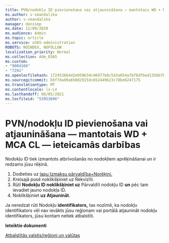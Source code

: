 ```yaml
---
title: PVN/nodokļu ID pievienošana vai atjaunināšana — mantotais WD + MCA CL _ Ieteicamās darbības
ms.author: v-smandalika
author: v-smandalika
manager: dansimp
ms.date: 12/09/2020
ms.audience: Admin
ms.topic: article
ms.service: o365-administration
ROBOTS: NOINDEX, NOFOLLOW
localization_priority: Normal
ms.collection: Adm_O365
ms.custom:
- "9004166"
- "7291"
ms.openlocfilehash: 172453664d2e950634c46977b8c543a054afbf6dfbed1356b7b13416ecf80b22
ms.sourcegitcommit: b5f7da89a650d2915dc652449623c78be6247175
ms.translationtype: MT
ms.contentlocale: lv-LV
ms.lasthandoff: 08/05/2021
ms.locfileid: "53953696"
---
```

# <a name="add-or-update-vattax-id---legacy-wd--mca-cl---recommended-steps"></a>PVN/nodokļu ID pievienošana vai atjaunināšana — mantotais WD + MCA CL — ieteicamās darbības

Nodokļu ID tiek izmantots atbrīvošanās no nodokļiem aprēķināšanai un ir redzams jūsu rēķinā.

1. Dodieties uz [lapu Izmaksu pārvaldība+Norēķini.](https://ms.portal.azure.com/#blade/Microsoft_Azure_GTM/ModernBillingMenuBlade/Overview) 
2. Kreisajā  pusē noklikšķiniet uz Rekvizīti. 
3. Rūtī **Nodokļu ID noklikšķiniet uz** Pārvaldīt nodokļu ID **un** pēc tam ievadiet jauno nodokļa ID.
4. Noklikšķiniet **uz Atjaunināt**. 

Ja neredzat rūti Nodokļu **identifikators,** tas nozīmē, ka nodokļu identifikators vēl nav ievākts jūsu reģionam vai portālā atjaunināt nodokļu identifikators, jūsu kontam netiek atbalstīti.

**Ieteiktie dokumenti**

[Atbalstītās valstis/reģioni un valūtas](https://azure.microsoft.com/pricing/faq/)

